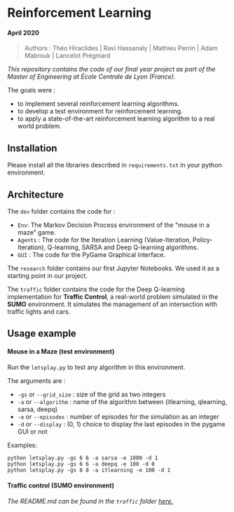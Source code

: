 # Reinforcement Learning
#### April 2020
> Authors : Théo Hiraclides | Ravi Hassanaly | Mathieu Perrin | Adam Mabrouk | Lancelot Prégniard

_This repository contains the code of our final year project as part of the Master of Engineering at École Centrale de Lyon (France)._

The goals were :
- to implement several reinforcement learning algorithms.
- to develop a test environment for reinforcement learning.
- to apply a state-of-the-art reinforcement learning algorithm to a real world problem.


## Installation

Please install all the libraries described in `requirements.txt` in your python environment.

## Architecture

The `dev` folder contains the code for :
- `Env`: The Markov Decision Process environment of the "mouse in a maze" game.
- `Agents` : The code for the Iteration Learning (Value-Iteration, Policy-Iteration), Q-learning, SARSA and Deep Q-learning algorithms.
- `GUI` : The code for the PyGame Graphical Interface.

The `research` folder contains our first Jupyter Notebooks. We used it as a starting point in our project.

The `traffic` folder contains the code for the Deep Q-learning implementation for <b>Traffic Control</b>, a real-world problem simulated in the <b>SUMO</b> environment. It simulates the management of an intersection with traffic lights and cars.


## Usage example

#### Mouse in a Maze (test environment)

Run the `letsplay.py` to test any algorithm in this environment.

The arguments are :
- `-gs` or `--grid_size` : size of the grid as two integers
- `-a` or `--algorithm` : name of the algorithm between (itlearning, qlearning, sarsa, deepq)
- `-e` or `--episodes` : number of episodes for the simulation as an integer
- `-d` or `--display` : (0, 1) choice to display the last episodes in the pygame GUI or not


Examples:
```
python letsplay.py -gs 6 6 -a sarsa -e 1000 -d 1
python letsplay.py -gs 6 6 -a deepq -e 100 -d 0
python letsplay.py -gs 8 8 -a itlearning -e 100 -d 1
```


#### Traffic control (SUMO environment)

_The README.md can be found in the `traffic` folder <a href="https://github.com/lctdulac/centrale-reinforcement-learning/tree/master/traffic">here.</a>_
